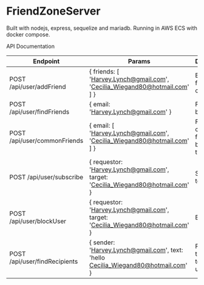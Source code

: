 # FriendZoneServer
Built with nodejs, express, sequelize and mariadb.
Running in AWS ECS with docker compose.

API Documentation

| Endpoint | Params | Description |
| --- | --- | --- |
| POST /api/user/addFriend | {  friends: [ 'Harvey.Lynch@gmail.com', 'Cecilia_Wiegand80@hotmail.com' ] } | Establish friends connection |
| POST /api/user/findFriends | {  email: 'Harvey.Lynch@gmail.com' } | Find friends by email |
| POST /api/user/commonFriends | {  email: [ 'Harvey.Lynch@gmail.com', 'Cecilia_Wiegand80@hotmail.com' ] } | Find common friends between two emails |
| POST /api/user/subscribe | { requestor: 'Harvey.Lynch@gmail.com', target: 'Cecilia_Wiegand80@hotmail.com'  } | Subscribe to user |
| POST /api/user/blockUser | { requestor: 'Harvey.Lynch@gmail.com', target: 'Cecilia_Wiegand80@hotmail.com'  } | Block user |
| POST /api/user/findRecipients | { sender: 'Harvey.Lynch@gmail.com', text: 'hello Cecilia_Wiegand80@hotmail.com'  } | Find users that is able to receive updates |


